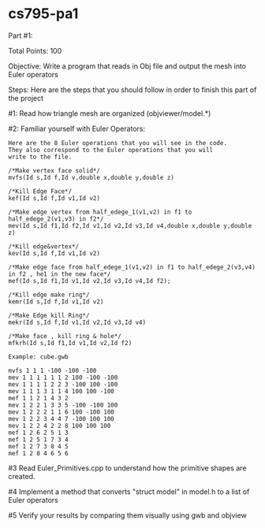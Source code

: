 cs795-pa1
=========

Part #1:

Total Points: 100

Objective: Write a program that reads in Obj file and output the mesh into Euler operators

Steps: Here are the steps that you should follow in order to finish this part of the
project

#1: Read how triangle mesh are organized (objviewer/model.*)

#2: Familiar yourself with Euler Operators:

	Here are the 8 Euler operations that you will see in the code.
	They also correspond to the Euler operations that you will
	write to the file. 

	/*Make vertex face solid*/
	mvfs(Id s,Id f,Id v,double x,double y,double z)

	/*Kill Edge Face*/
	kef(Id s,Id f,Id v1,Id v2)

	/*Make edge vertex from half_edege_1(v1,v2) in f1 to half_edege_2(v1,v3) in f2*/
	mev(Id s,Id f1,Id f2,Id v1,Id v2,Id v3,Id v4,double x,double y,double z)

	/*Kill edge&vertex*/
	kev(Id s,Id f,Id v1,Id v2)

	/*Make edge face from half_edege_1(v1,v2) in f1 to half_edege_2(v3,v4) in f2 , he1 in the new face*/
	mef(Id s,Id f1,Id v1,Id v2,Id v3,Id v4,Id f2);

	/*Kill edge make ring*/
	kemr(Id s,Id f,Id v1,Id v2)

	/*Make Edge kill Ring*/
	mekr(Id s,Id f,Id v1,Id v2,Id v3,Id v4)

	/*Make face , kill ring & hole*/
	mfkrh(Id s,Id f1,Id v1,Id v2,Id f2)

	Example: cube.gwb

	mvfs 1 1 1 -100 -100 -100
	mev 1 1 1 1 1 1 2 100 -100 -100
	mev 1 1 1 1 2 2 3 -100 100 -100
	mev 1 1 1 3 1 1 4 100 100 -100
	mef 1 1 2 1 4 3 2
	mev 1 2 2 1 3 3 5 -100 -100 100
	mev 1 2 2 2 1 1 6 100 -100 100
	mev 1 2 2 3 4 4 7 -100 100 100
	mev 1 2 2 4 2 2 8 100 100 100
	mef 1 2 6 2 5 1 3
	mef 1 2 5 1 7 3 4
	mef 1 2 7 3 8 4 5
	mef 1 2 8 4 6 5 6

#3 Read Euler_Primitives.cpp to understand how the primitive shapes are created.

#4 Implement a method that converts "struct model" in model.h to a list of Euler operators

#5 Verify your results by comparing them visually using gwb and objview


